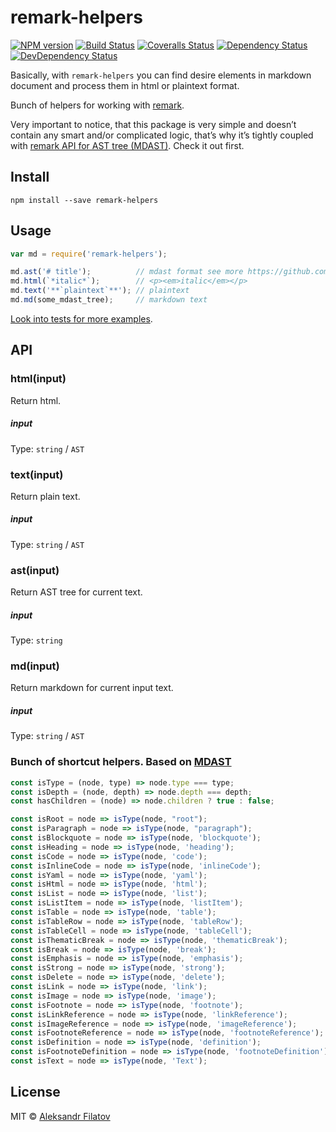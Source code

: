 # remark-helpers

[![NPM version][npm-image]][npm-url]
[![Build Status][travis-image]][travis-url]
[![Coveralls Status][coveralls-image]][coveralls-url]
[![Dependency Status][depstat-image]][depstat-url]
[![DevDependency Status][depstat-dev-image]][depstat-dev-url]

Basically, with `remark-helpers` you can find desire elements in markdown document
and process them in html or plaintext format.

Bunch of helpers for working with [remark][remark-readme].

Very important to notice, that this package is very simple and doesn’t contain
any smart and/or complicated logic, that’s why it’s tightly coupled with
[remark API for AST tree (MDAST)][remark-readme]. Check it out first.

[remark-readme]: https://github.com/wooorm/remark#readme

## Install

```
npm install --save remark-helpers
```

## Usage

```js
var md = require('remark-helpers');

md.ast('# title');          // mdast format see more https://github.com/wooorm/mdast
md.html(`*italic*`);        // <p><em>italic</em></p>
md.text('**`plaintext`**'); // plaintext
md.md(some_mdast_tree);     // markdown text
```

[Look into tests for more examples](tests).

[tests]: https://github.com/greybax/remark-helpers/blob/master/test.js
## API

### html(input)

Return html.

##### input

Type: `string` / `AST`

### text(input)

Return plain text.

##### input

Type: `string` / `AST`

### ast(input)

Return AST tree for current text.

##### input

Type: `string`

### md(input)

Return markdown for current input text.

##### input

Type:  `string` / `AST`


### Bunch of shortcut helpers. Based on [MDAST](https://github.com/wooorm/mdast)

```js
const isType = (node, type) => node.type === type;
const isDepth = (node, depth) => node.depth === depth;
const hasChildren = (node) => node.children ? true : false;

const isRoot = node => isType(node, "root");
const isParagraph = node => isType(node, "paragraph");
const isBlockquote = node => isType(node, 'blockquote');
const isHeading = node => isType(node, 'heading');
const isCode = node => isType(node, 'code');
const isInlineCode = node => isType(node, 'inlineCode');
const isYaml = node => isType(node, 'yaml');
const isHtml = node => isType(node, 'html');
const isList = node => isType(node, 'list');
const isListItem = node => isType(node, 'listItem');
const isTable = node => isType(node, 'table');
const isTableRow = node => isType(node, 'tableRow');
const isTableCell = node => isType(node, 'tableCell');
const isThematicBreak = node => isType(node, 'thematicBreak');
const isBreak = node => isType(node, 'break');
const isEmphasis = node => isType(node, 'emphasis');
const isStrong = node => isType(node, 'strong');
const isDelete = node => isType(node, 'delete');
const isLink = node => isType(node, 'link');
const isImage = node => isType(node, 'image');
const isFootnote = node => isType(node, 'footnote');
const isLinkReference = node => isType(node, 'linkReference');
const isImageReference = node => isType(node, 'imageReference');
const isFootnoteReference = node => isType(node, 'footnoteReference');
const isDefinition = node => isType(node, 'definition');
const isFootnoteDefinition = node => isType(node, 'footnoteDefinition');
const isText = node => isType(node, 'Text');
```

## License

MIT © [Aleksandr Filatov](https://alfilatov.com/)

[npm-url]: https://npmjs.org/package/remark-helpers
[npm-image]: https://img.shields.io/npm/v/remark-helpers.svg?style=flat-square

[travis-url]: https://travis-ci.org/greybax/remark-helpers
[travis-image]: https://img.shields.io/travis/greybax/remark-helpers.svg?style=flat-square

[coveralls-url]: https://coveralls.io/r/greybax/remark-helpers
[coveralls-image]: https://img.shields.io/coveralls/greybax/remark-helpers.svg?style=flat-square

[depstat-url]: https://david-dm.org/greybax/remark-helpers
[depstat-image]: https://david-dm.org/greybax/remark-helpers.svg?style=flat-square

[depstat-dev-url]: https://david-dm.org/greybax/remark-helpers
[depstat-dev-image]: https://david-dm.org/greybax/remark-helpers/dev-status.svg?style=flat-square